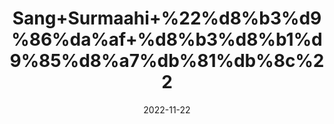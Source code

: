 ---
title: 'Sang+Surmaahi+%22%d8%b3%d9%86%da%af+%d8%b3%d8%b1%d9%85%d8%a7%db%81%db%8c%22'
date: '2022-11-22' 
metatag: '' 
inventory: '0' 
draft: false 
# meta description 
shortDescripton: 'Fish+Stone+%22It+help+evacuate+the+renal+and+bladder+calculi+through+urine+by+breaking+into+small+particles+and+helps+relieve+discomfort.'
description: 'Stone+%d8%af%da%be%d8%a7%d8%aa'
longdescription: ''
tags: ''
brand: ''
subCategory: ''
unit: '10 gm-Pk'
sellCount: '0'
featured: True
# product Price
price: '80.0'
# Product Short Description
shortDescription: 'Fish+Stone+%22It+help+evacuate+the+renal+and+bladder+calculi+through+urine+by+breaking+into+small+particles+and+helps+relieve+discomfort.'
productID: '90EDD526-EE23-ED11-9968-005056B3A416'
type: 'products'
category: 'Stone+%d8%af%da%be%d8%a7%d8%aa' 
thumnailproduct: 'https://eraconnect.blob.core.windows.net/product-images/aminsaddiquidawakhana/90EDD526-EE23-ED11-9968-005056B3A416.webp' 
images:
  - image: 'https://eraconnect.blob.core.windows.net/product-images/aminsaddiquidawakhana/90EDD526-EE23-ED11-9968-005056B3A416.webp'  
Variants:
---